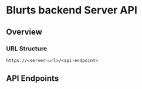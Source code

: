 # Blurts backend Server API

## Overview

### URL Structure

```
https://<server-url>/<api-endpoint>
```

## API Endpoints

